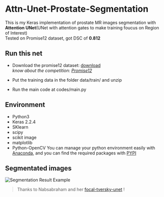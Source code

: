 # Attn-Unet-Prostate-Segmentation

This is my Keras implementation of prostate MR images segmentation with **Attention UNet**(UNet with attention gates to make training foucus on Region of Interest)    
Tested on Promise12 dataset, got DSC of **0.812**   

## Run this net
* Download the promise12 dataset: [download](https://promise12.grand-challenge.org/download/)   
  *know about the competition: [Promise12](https://promise12.grand-challenge.org/)*

* Put the training data in the folder data/train/ and unzip

* Run the main code at codes/main.py

## Environment
* Python3
* Keras 2.2.4
* SKlearn
* scipy
* scikit image
* matplotlib
* Python-OpenCV
You can manage your python environment easily with [Anaconda](https://www.anaconda.com/), and you can find the required packages with [PYPI](https://pypi.org/)

## Segmentated images

![Segmentation Result Example](./blob/master/images/attn_ds_dice.png "Segmentation Result Example")

>Thanks to Nabsabraham and her [focal-tversky-unet](https://github.com/nabsabraham/focal-tversky-unet) !
